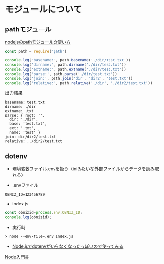 # モジュールについて

## pathモジュール

[nodejsのpathモジュールの使い方](https://qiita.com/oblivion/items/e9677ef4ca38643aaa14)

``` javascript
const path = require('path')

console.log('basename:', path.basename('./dir/test.txt'))
console.log('dirname:', path.dirname('./dir/test.txt'))
console.log('extname:', path.extname('./dir/test.txt'))
console.log('parse:', path.parse('./dir/test.txt'))
console.log('join:', path.join('dir', 'dir2', 'test.txt'))
console.log('relative:', path.relative('./dir', './dir2/test.txt'))
```

出力結果

``` text
basename: test.txt
dirname: ./dir
extname: .txt
parse: { root: '',
  dir: './dir',
  base: 'test.txt',
  ext: '.txt',
  name: 'test' }
join: dir/dir2/test.txt
relative: ../dir2/test.txt
```

## dotenv

- 環境変数ファイル.envを扱う（iniみたいな外部ファイルからデータを読み取れる）

- .envファイル
``` text
OBNIZ_ID=123456789
```

- index.js
``` js
const obnizid=process.env.OBNIZ_ID;
console.log(obnizid);
```

- 実行時
```
> node --env-file=.env index.js
```

- [Node.jsでdotenvがいらなくなったっぽいので使ってみる](https://qiita.com/n0bisuke/items/c9f8cc3b7ddd419fcf1e)


[Node入門書](https://books.google.co.jp/books?id=t3B9DwAAQBAJ&pg=PT222&lpg=PT222&dq=javascript+%E3%83%95%E3%83%AC%E3%83%BC%E3%83%A0%E5%88%86%E5%89%B2+%E8%87%AA%E5%8B%95%E7%94%9F%E6%88%90&source=bl&ots=ZhsDdxHnk2&sig=ACfU3U07lTvqvLxkaTBq5fA_IHJ_ynjtZw&hl=ja&sa=X&ved=2ahUKEwjVw9rsi-TpAhUpK6YKHTAQCvwQ6AEwCXoECAMQAQ)

